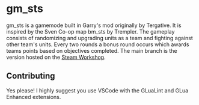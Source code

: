 # gm_sts
gm_sts is a gamemode built in Garry's mod originally by Tergative. It is inspired by the Sven Co-op map bm_sts by Trempler. The gameplay consists of randomizing and upgrading units as a team and fighting against other team's units. Every two rounds a bonus round occurs which awards teams points based on objectives completed. The main branch is the version hosted on the [Steam Workshop](https://steamcommunity.com/sharedfiles/filedetails/?id=2422776877).


## Contributing
Yes please!
I highly suggest you use VSCode with the GLuaLint and GLua Enhanced extensions.